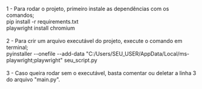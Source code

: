 1 - Para rodar o projeto, primeiro instale as dependências com os comandos;<br>
pip install -r requirements.txt<br>
playwright install chromium<br>
<br>
2 - Para crir um arquivo executável do projeto, execute o comando em terminal;<br>
pyinstaller --onefile --add-data "C:/Users/SEU_USER/AppData/Local/ms-playwright;playwright" seu_script.py<br>
<br>
3 - Caso queira rodar sem o executável, basta comentar ou deletar a linha 3 do arquivo "main.py".<br>
